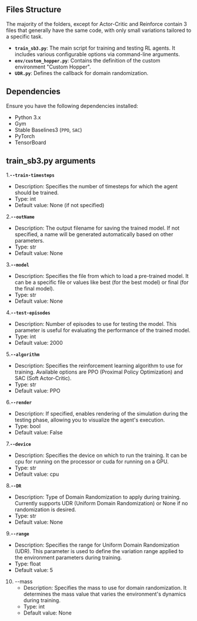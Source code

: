 
## Files Structure
The majority of the folders, except for Actor-Critic and Reinforce contain 3 files that generally have the same code, with only small variations tailored to a specific task.
- **`train_sb3.py`**: The main script for training and testing RL agents. It includes various configurable options via command-line arguments.
- **`env/custom_hopper.py`**: Contains the definition of the custom environment "Custom Hopper".
- **`UDR.py`**: Defines the callback for domain randomization.

## Dependencies

Ensure you have the following dependencies installed:

- Python 3.x
- Gym
- Stable Baselines3 (`PPO`, `SAC`)
- PyTorch
- TensorBoard

## train_sb3.py arguments 
1.**`--train-timesteps`**
   - Description: Specifies the number of timesteps for which the agent should be trained.
   - Type: int
   - Default value: None (if not specified)

2.**`--outName`**
   - Description: The output filename for saving the trained model. If not specified, a name will be generated automatically based on other parameters.
   - Type: str
   - Default value: None

3.**`--model`**
   - Description: Specifies the file from which to load a pre-trained model. It can be a specific file or values like best (for the best model) or final (for the final model).
   - Type: str
   - Default value: None

4.**`--test-episodes`**
   - Description: Number of episodes to use for testing the model. This parameter is useful for evaluating the performance of the trained model.
   - Type: int
   - Default value: 2000

5.**`--algorithm`**
   - Description: Specifies the reinforcement learning algorithm to use for training. Available options are PPO (Proximal Policy Optimization) and SAC (Soft Actor-Critic).
   - Type: str
   - Default value: PPO

6.**`--render`**
   - Description: If specified, enables rendering of the simulation during the testing phase, allowing you to visualize the agent's execution.
   - Type: bool
   - Default value: False

7.**`--device`**
   - Description: Specifies the device on which to run the training. It can be cpu for running on the processor or cuda for running on a GPU.
   - Type: str
   - Default value: cpu

8.**`--DR`**
   - Description: Type of Domain Randomization to apply during training. Currently supports UDR (Uniform Domain Randomization) or None if no randomization is desired.
   - Type: str
   - Default value: None

9.**`--range`**
   - Description: Specifies the range for Uniform Domain Randomization (UDR). This parameter is used to define the variation range applied to the environment parameters during training.
   - Type: float
   - Default value: 5

10. --mass
    - Description: Specifies the mass to use for domain randomization. It determines the mass value that varies the environment's dynamics during training.
    - Type: int
    - Default value: None

